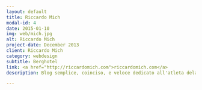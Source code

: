 ```yaml
---
layout: default
title: Riccardo Mich
modal-id: 4
date: 2015-01-10
img: web/mich.jpg
alt: Riccardo Mich
project-date: December 2013
client: Riccardo Mich
category: webdesign
subtitle: Berghotel
link: <a href="http://riccardomich.com">riccardomich.com</a>
description: Blog semplice, coinciso, e veloce dedicato all'atleta dela Team Futura Riccardo Mich. Sito internet <a class="post-a" href="http://riccardomich.com">Riccardo Mich</a>.

---
```


